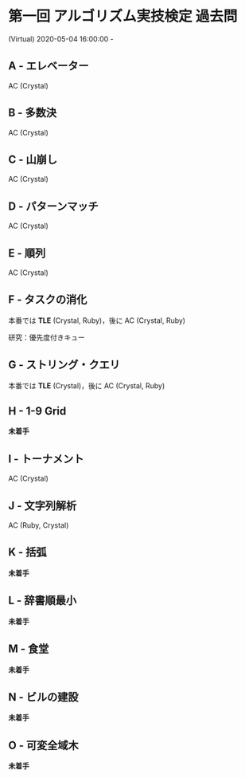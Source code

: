 #   第一回 アルゴリズム実技検定 過去問

(Virtual) 2020-05-04 16:00:00 -

##  A - エレベーター

AC (Crystal)

##  B - 多数決

AC (Crystal)

##  C - 山崩し

AC (Crystal)

##  D - パターンマッチ

AC (Crystal)

##  E - 順列

AC (Crystal)

##  F - タスクの消化

本番では **TLE** (Crystal, Ruby)，後に AC (Crystal, Ruby)

研究：優先度付きキュー

##  G - ストリング・クエリ

本番では **TLE** (Crystal)，後に AC (Crystal, Ruby)

##  H - 1-9 Grid

**未着手**

##  I - トーナメント

AC (Crystal)

##  J - 文字列解析

AC (Ruby, Crystal)

##  K - 括弧

**未着手**

##  L - 辞書順最小

**未着手**

##  M - 食堂

**未着手**

##  N - ビルの建設

**未着手**

##  O - 可変全域木

**未着手**
